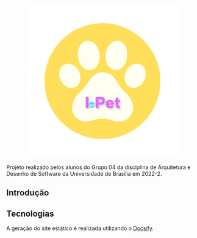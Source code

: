<p align = "center"> <img src="https://raw.githubusercontent.com/UnBArqDsw2022-2/2022.2_G4_IDotPet/master/docs/assets/logo/logo-redonda.png" height="400px" width="400px" /> </p>


Projeto realizado pelos alunos do Grupo 04 da disciplina de Arquitetura e Desenho de Software da Universidade de Brasília em 2022-2.

## Introdução


## Tecnologias

A geração do site estático é realizada utilizando o [Docsify](https://docsify.js.org/).
</br>

